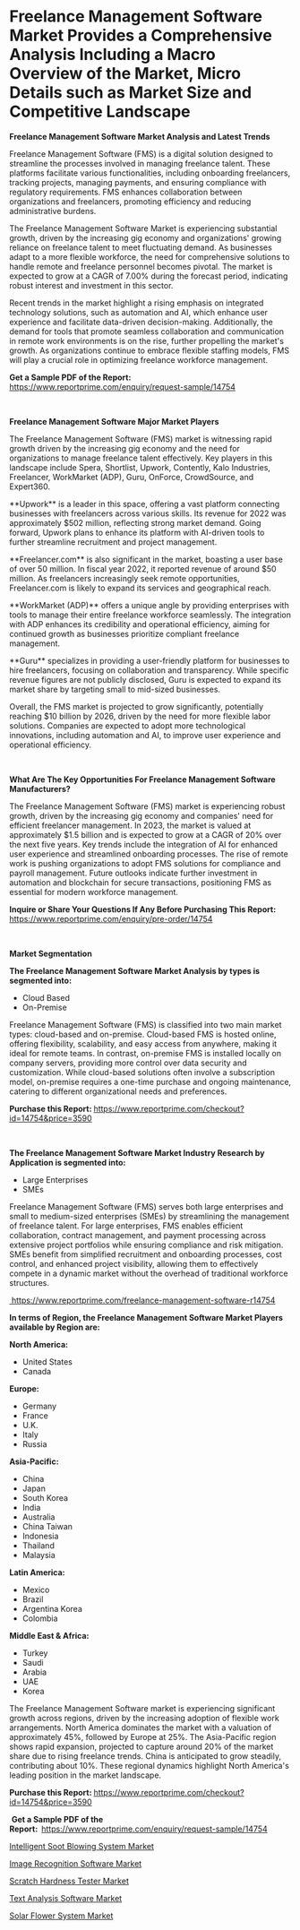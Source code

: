 <p><h1>Freelance Management Software Market Provides a Comprehensive Analysis Including a Macro Overview of the Market, Micro Details such as Market Size and Competitive Landscape</h1></p><p><strong>Freelance Management Software Market Analysis and Latest Trends</strong></p>
<p><p>Freelance Management Software (FMS) is a digital solution designed to streamline the processes involved in managing freelance talent. These platforms facilitate various functionalities, including onboarding freelancers, tracking projects, managing payments, and ensuring compliance with regulatory requirements. FMS enhances collaboration between organizations and freelancers, promoting efficiency and reducing administrative burdens.</p><p>The Freelance Management Software Market is experiencing substantial growth, driven by the increasing gig economy and organizations' growing reliance on freelance talent to meet fluctuating demand. As businesses adapt to a more flexible workforce, the need for comprehensive solutions to handle remote and freelance personnel becomes pivotal. The market is expected to grow at a CAGR of 7.00% during the forecast period, indicating robust interest and investment in this sector.</p><p>Recent trends in the market highlight a rising emphasis on integrated technology solutions, such as automation and AI, which enhance user experience and facilitate data-driven decision-making. Additionally, the demand for tools that promote seamless collaboration and communication in remote work environments is on the rise, further propelling the market's growth. As organizations continue to embrace flexible staffing models, FMS will play a crucial role in optimizing freelance workforce management.</p></p>
<p><strong>Get a Sample PDF of the Report:&nbsp;</strong> <a href="https://www.reportprime.com/enquiry/request-sample/14754?utm_campaign=1900&utm_medium=2&utm_source=Github&utm_content=ia&utm_term=20032025&utm_id=freelance-management-software">https://www.reportprime.com/enquiry/request-sample/14754</a></p>
<p>&nbsp;</p>
<p><strong>Freelance Management Software Major Market Players</strong></p>
<p><p>The Freelance Management Software (FMS) market is witnessing rapid growth driven by the increasing gig economy and the need for organizations to manage freelance talent effectively. Key players in this landscape include Spera, Shortlist, Upwork, Contently, Kalo Industries, Freelancer, WorkMarket (ADP), Guru, OnForce, CrowdSource, and Expert360.</p><p>**Upwork** is a leader in this space, offering a vast platform connecting businesses with freelancers across various skills. Its revenue for 2022 was approximately $502 million, reflecting strong market demand. Going forward, Upwork plans to enhance its platform with AI-driven tools to further streamline recruitment and project management.</p><p>**Freelancer.com** is also significant in the market, boasting a user base of over 50 million. In fiscal year 2022, it reported revenue of around $50 million. As freelancers increasingly seek remote opportunities, Freelancer.com is likely to expand its services and geographical reach.</p><p>**WorkMarket (ADP)** offers a unique angle by providing enterprises with tools to manage their entire freelance workforce seamlessly. The integration with ADP enhances its credibility and operational efficiency, aiming for continued growth as businesses prioritize compliant freelance management.</p><p>**Guru** specializes in providing a user-friendly platform for businesses to hire freelancers, focusing on collaboration and transparency. While specific revenue figures are not publicly disclosed, Guru is expected to expand its market share by targeting small to mid-sized businesses.</p><p>Overall, the FMS market is projected to grow significantly, potentially reaching $10 billion by 2026, driven by the need for more flexible labor solutions. Companies are expected to adopt more technological innovations, including automation and AI, to improve user experience and operational efficiency.</p></p>
<p>&nbsp;</p>
<p><strong>What Are The Key Opportunities For Freelance Management Software Manufacturers?</strong></p>
<p><p>The Freelance Management Software (FMS) market is experiencing robust growth, driven by the increasing gig economy and companies' need for efficient freelancer management. In 2023, the market is valued at approximately $1.5 billion and is expected to grow at a CAGR of 20% over the next five years. Key trends include the integration of AI for enhanced user experience and streamlined onboarding processes. The rise of remote work is pushing organizations to adopt FMS solutions for compliance and payroll management. Future outlooks indicate further investment in automation and blockchain for secure transactions, positioning FMS as essential for modern workforce management.</p></p>
<p><strong>Inquire or Share Your Questions If Any Before Purchasing This Report:</strong> <a href="https://www.reportprime.com/enquiry/pre-order/14754?utm_campaign=1900&utm_medium=2&utm_source=Github&utm_content=ia&utm_term=20032025&utm_id=freelance-management-software">https://www.reportprime.com/enquiry/pre-order/14754</a></p>
<p>&nbsp;</p>
<p><strong>Market Segmentation</strong></p>
<p><strong>The Freelance Management Software Market Analysis by types is segmented into:</strong></p>
<p><ul><li>Cloud Based</li><li>On-Premise</li></ul></p>
<p><p>Freelance Management Software (FMS) is classified into two main market types: cloud-based and on-premise. Cloud-based FMS is hosted online, offering flexibility, scalability, and easy access from anywhere, making it ideal for remote teams. In contrast, on-premise FMS is installed locally on company servers, providing more control over data security and customization. While cloud-based solutions often involve a subscription model, on-premise requires a one-time purchase and ongoing maintenance, catering to different organizational needs and preferences.</p></p>
<p><strong>Purchase this Report:&nbsp;</strong><a href="https://www.reportprime.com/checkout?id=14754&price=3590&utm_campaign=1900&utm_medium=2&utm_source=Github&utm_content=ia&utm_term=20032025&utm_id=freelance-management-software">https://www.reportprime.com/checkout?id=14754&price=3590</a></p>
<p>&nbsp;</p>
<p><strong>The Freelance Management Software Market Industry Research by Application is segmented into:</strong></p>
<p><ul><li>Large Enterprises</li><li>SMEs</li></ul></p>
<p><p>Freelance Management Software (FMS) serves both large enterprises and small to medium-sized enterprises (SMEs) by streamlining the management of freelance talent. For large enterprises, FMS enables efficient collaboration, contract management, and payment processing across extensive project portfolios while ensuring compliance and risk mitigation. SMEs benefit from simplified recruitment and onboarding processes, cost control, and enhanced project visibility, allowing them to effectively compete in a dynamic market without the overhead of traditional workforce structures.</p></p>
<p><a href="https://www.reportprime.com/freelance-management-software-r14754?utm_campaign=1900&utm_medium=2&utm_source=Github&utm_content=ia&utm_term=20032025&utm_id=freelance-management-software">&nbsp;https://www.reportprime.com/freelance-management-software-r14754</a></p>
<p><strong>In terms of Region, the Freelance Management Software Market Players available by Region are:</strong></p>
<p>
    <p> <strong> North America: </strong>
        <ul>
            <li>United States</li>
            <li>Canada</li>
        </ul>
        </p> 
    <p> <strong> Europe: </strong>
        <ul>
            <li>Germany</li>
            <li>France</li>
            <li>U.K.</li>
            <li>Italy</li>
            <li>Russia</li>
        </ul>
        </p> 
    <p> <strong> Asia-Pacific: </strong>
        <ul>
            <li>China</li>
            <li>Japan</li>
            <li>South Korea</li>
            <li>India</li>
            <li>Australia</li>
            <li>China Taiwan</li>
            <li>Indonesia</li>
            <li>Thailand</li>
            <li>Malaysia</li>
        </ul>
        </p> 
    <p> <strong> Latin America: </strong>
        <ul>
            <li>Mexico</li>
            <li>Brazil</li>
            <li>Argentina Korea</li>
            <li>Colombia</li>
        </ul>
        </p> 
    <p> <strong> Middle East & Africa: </strong>
        <ul>
            <li>Turkey</li>
            <li>Saudi</li>
            <li>Arabia</li>
            <li>UAE</li>
            <li>Korea</li>
        </ul>
    </p>
    </p>
<p><p>The Freelance Management Software market is experiencing significant growth across regions, driven by the increasing adoption of flexible work arrangements. North America dominates the market with a valuation of approximately 45%, followed by Europe at 25%. The Asia-Pacific region shows rapid expansion, projected to capture around 20% of the market share due to rising freelance trends. China is anticipated to grow steadily, contributing about 10%. These regional dynamics highlight North America's leading position in the market landscape.</p></p>
<p><strong>Purchase this Report: </strong><a href="https://www.reportprime.com/checkout?id=14754&price=3590&utm_campaign=1900&utm_medium=2&utm_source=Github&utm_content=ia&utm_term=20032025&utm_id=freelance-management-software">https://www.reportprime.com/checkout?id=14754&price=3590</a></p>
<p>&nbsp;<strong>Get a Sample PDF of the Report:&nbsp;&nbsp;</strong><a href="https://www.reportprime.com/enquiry/request-sample/14754?utm_campaign=1900&utm_medium=2&utm_source=Github&utm_content=ia&utm_term=20032025&utm_id=freelance-management-software">https://www.reportprime.com/enquiry/request-sample/14754</a></p>
<p><strong></strong></p>
<p><p><a href="https://www.linkedin.com/pulse/intelligent-soot-blowing-system-mosaic-piecing-together-ai2ve?utm_campaign=1900&utm_medium=2&utm_source=Github&utm_content=ia&utm_term=20032025&utm_id=freelance-management-software">Intelligent Soot Blowing System Market</a></p><p><a href="https://github.com/amagloeaad54/Market-Research-Report-List-1/blob/main/image-recognition-software-market.md?utm_campaign=1900&utm_medium=2&utm_source=Github&utm_content=ia&utm_term=20032025&utm_id=freelance-management-software">Image Recognition Software Market</a></p><p><a href="https://www.linkedin.com/pulse/comprehend-scratch-hardness-tester-market-size-growing-t4mfe?utm_campaign=1900&utm_medium=2&utm_source=Github&utm_content=ia&utm_term=20032025&utm_id=freelance-management-software">Scratch Hardness Tester Market</a></p><p><a href="https://github.com/ximensbisade/Market-Research-Report-List-1/blob/main/text-analysis-software-market.md?utm_campaign=1900&utm_medium=2&utm_source=Github&utm_content=ia&utm_term=20032025&utm_id=freelance-management-software">Text Analysis Software Market</a></p><p><a href="https://www.linkedin.com/pulse/solar-flower-system-market-trends-prediction-ofthe-cagr148from-hmpie?utm_campaign=1900&utm_medium=2&utm_source=Github&utm_content=ia&utm_term=20032025&utm_id=freelance-management-software">Solar Flower System Market</a></p></p>